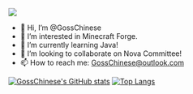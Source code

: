 ![](https://komarev.com/ghpvc/?username=Goulixiaoji&color=374176)
- 👋 Hi, I’m @GossChinese
- 👀 I’m interested in Minecraft Forge.
- 🌱 I’m currently learning Java!
- 💞️ I’m looking to collaborate on Nova Committee!
- 📫 How to reach me: GossChinese@outlook.com

[![GossChinese's GitHub stats](https://github-readme-stats.vercel.app/api?username=GossChinese&theme=tokyonight)](https://github.com/anuraghazra/github-readme-stats)
[![Top Langs](https://github-readme-stats.vercel.app/api/top-langs/?username=GossChinese&layout=compact&langs_count=10&theme=tokyonight)](https://github.com/anuraghazra/github-readme-stats)
